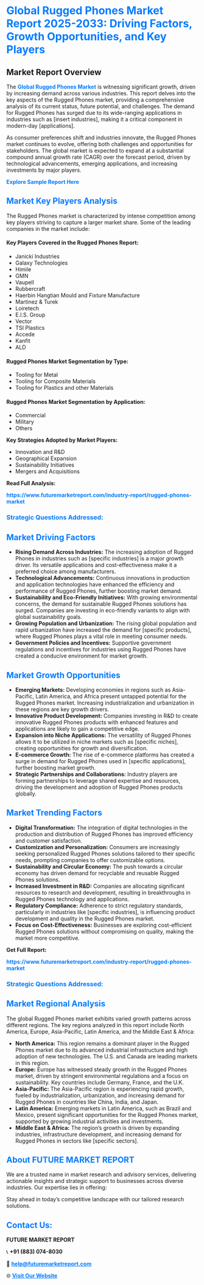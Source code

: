 <h1 style="color: #007BFF;">Global Rugged Phones Market Report 2025-2033: Driving Factors, Growth Opportunities, and Key Players</h1>

<section id="overview">
<h2>Market Report Overview</h2>
<p>The <a href="https://www.futuremarketreport.com/industry-report/rugged-phones-market" style="color: #007BFF; text-decoration: none;"><strong>Global Rugged Phones Market</strong></a> is witnessing significant growth, driven by increasing demand across various industries. This report delves into the key aspects of the Rugged Phones market, providing a comprehensive analysis of its current status, future potential, and challenges. The demand for Rugged Phones has surged due to its wide-ranging applications in industries such as [insert industries], making it a critical component in modern-day [applications].</p>
<p>As consumer preferences shift and industries innovate, the Rugged Phones market continues to evolve, offering both challenges and opportunities for stakeholders. The global market is expected to expand at a substantial compound annual growth rate (CAGR) over the forecast period, driven by technological advancements, emerging applications, and increasing investments by major players.</p>
</section>

<section id="overview">
<p><a href="https://www.futuremarketreport.com/request-sample/reportId=32035" style="color: #007BFF; text-decoration: none;"><strong>Explore Sample Report Here</strong></a></p>
</section>

<section id="key-players">
<h2 style="color: #007BFF;">Market Key Players Analysis</h2>
<p>The Rugged Phones market is characterized by intense competition among key players striving to capture a larger market share. Some of the leading companies in the market include:</p>
<h4>Key Players Covered in the Rugged Phones Report:</h4>
<ul><li>Janicki Industries</li><li>Galaxy Technologies</li><li>Himile</li><li>GMN</li><li>Vaupell</li><li>Rubbercraft</li><li>Haerbin Hangtian Mould and Fixture Manufacture</li><li>Martinez &amp; Turek</li><li>Loiretech</li><li>E.I.S. Group</li><li>Vector</li><li>TSI Plastics</li><li>Accede</li><li>Kanfit</li><li>ALD</li></ul>
<h4>Rugged Phones Market Segmentation by Type:</h4>
<ul><li>Tooling for Metal</li><li>Tooling for Composite Materials</li><li>Tooling for Plastics and other Materials</li></ul>

<h4>Rugged Phones Market Segmentation by Application:</h4>
<ul><li>Commercial</li><li>Military</li><li>Others</li></ul>
<p><strong>Key Strategies Adopted by Market Players:</strong></p>
<ul>
<li>Innovation and R&D</li>
<li>Geographical Expansion</li>
<li>Sustainability Initiatives</li>
<li>Mergers and Acquisitions</li>
</ul>
</section>

<section>
<p><strong>Read Full Analysis: </strong></p><a href="https://www.futuremarketreport.com/industry-report/rugged-phones-market" style="color: #007BFF; text-decoration: none;"><strong>https://www.futuremarketreport.com/industry-report/rugged-phones-market</strong></a>
<h3 style="color: #007BFF;">Strategic Questions Addressed:</h3>
</section>

<section id="driving-factors">
<h2 style="color: #007BFF;">Market Driving Factors</h2>
<ul>
<li><strong>Rising Demand Across Industries:</strong> The increasing adoption of Rugged Phones in industries such as [specific industries] is a major growth driver. Its versatile applications and cost-effectiveness make it a preferred choice among manufacturers.</li>
<li><strong>Technological Advancements:</strong> Continuous innovations in production and application technologies have enhanced the efficiency and performance of Rugged Phones, further boosting market demand.</li>
<li><strong>Sustainability and Eco-Friendly Initiatives:</strong> With growing environmental concerns, the demand for sustainable Rugged Phones solutions has surged. Companies are investing in eco-friendly variants to align with global sustainability goals.</li>
<li><strong>Growing Population and Urbanization:</strong> The rising global population and rapid urbanization have increased the demand for [specific products], where Rugged Phones plays a vital role in meeting consumer needs.</li>
<li><strong>Government Policies and Incentives:</strong> Supportive government regulations and incentives for industries using Rugged Phones have created a conducive environment for market growth.</li>
</ul>
</section>

<section id="growth-opportunities">
<h2 style="color: #007BFF;">Market Growth Opportunities</h2>
<ul>
<li><strong>Emerging Markets:</strong> Developing economies in regions such as Asia-Pacific, Latin America, and Africa present untapped potential for the Rugged Phones market. Increasing industrialization and urbanization in these regions are key growth drivers.</li>
<li><strong>Innovative Product Development:</strong> Companies investing in R&D to create innovative Rugged Phones products with enhanced features and applications are likely to gain a competitive edge.</li>
<li><strong>Expansion into Niche Applications:</strong> The versatility of Rugged Phones allows it to be utilized in niche markets such as [specific niches], creating opportunities for growth and diversification.</li>
<li><strong>E-commerce Growth:</strong> The rise of e-commerce platforms has created a surge in demand for Rugged Phones used in [specific applications], further boosting market growth.</li>
<li><strong>Strategic Partnerships and Collaborations:</strong> Industry players are forming partnerships to leverage shared expertise and resources, driving the development and adoption of Rugged Phones products globally.</li>
</ul>
</section>

<section id="trending-factors">
<h2 style="color: #007BFF;">Market Trending Factors</h2>
<ul>
<li><strong>Digital Transformation:</strong> The integration of digital technologies in the production and distribution of Rugged Phones has improved efficiency and customer satisfaction.</li>
<li><strong>Customization and Personalization:</strong> Consumers are increasingly seeking personalized Rugged Phones solutions tailored to their specific needs, prompting companies to offer customizable options.</li>
<li><strong>Sustainability and Circular Economy:</strong> The push towards a circular economy has driven demand for recyclable and reusable Rugged Phones solutions.</li>
<li><strong>Increased Investment in R&D:</strong> Companies are allocating significant resources to research and development, resulting in breakthroughs in Rugged Phones technology and applications.</li>
<li><strong>Regulatory Compliance:</strong> Adherence to strict regulatory standards, particularly in industries like [specific industries], is influencing product development and quality in the Rugged Phones market.</li>
<li><strong>Focus on Cost-Effectiveness:</strong> Businesses are exploring cost-efficient Rugged Phones solutions without compromising on quality, making the market more competitive.</li>
</ul>
</section>

<section>
<p><strong>Get Full Report: </strong></p><a href="https://www.futuremarketreport.com/industry-report/rugged-phones-market" style="color: #007BFF; text-decoration: none;"><strong>https://www.futuremarketreport.com/industry-report/rugged-phones-market</strong></a>
<h3 style="color: #007BFF;">Strategic Questions Addressed:</h3>
</section>


<section id="regional-analysis">
<h2 style="color: #007BFF;">Market Regional Analysis</h2>
<p>The global Rugged Phones market exhibits varied growth patterns across different regions. The key regions analyzed in this report include North America, Europe, Asia-Pacific, Latin America, and the Middle East & Africa:</p>
<ul>
<li><strong>North America:</strong> This region remains a dominant player in the Rugged Phones market due to its advanced industrial infrastructure and high adoption of new technologies. The U.S. and Canada are leading markets in this region.</li>
<li><strong>Europe:</strong> Europe has witnessed steady growth in the Rugged Phones market, driven by stringent environmental regulations and a focus on sustainability. Key countries include Germany, France, and the U.K.</li>
<li><strong>Asia-Pacific:</strong> The Asia-Pacific region is experiencing rapid growth, fueled by industrialization, urbanization, and increasing demand for Rugged Phones in countries like China, India, and Japan.</li>
<li><strong>Latin America:</strong> Emerging markets in Latin America, such as Brazil and Mexico, present significant opportunities for the Rugged Phones market, supported by growing industrial activities and investments.</li>
<li><strong>Middle East & Africa:</strong> The region’s growth is driven by expanding industries, infrastructure development, and increasing demand for Rugged Phones in sectors like [specific sectors].</li>
</ul>
</section>

<footer>
<h2 style="color: #007BFF;">About FUTURE MARKET REPORT</h2>
<p>We are a trusted name in market research and advisory services, delivering actionable insights and strategic support to businesses across diverse industries. Our expertise lies in offering:</p>

<p>Stay ahead in today’s competitive landscape with our tailored research solutions.</p>

<h2 style="color: #007BFF;">Contact Us:</h2>
<p><strong>FUTURE MARKET REPORT</strong></p>
<p>📞 <strong>+91 (883) 074-8030</strong></p>
<p>📧 <strong><a href="mailto:help@futuremarketreport.com" style="color: #007BFF;">help@futuremarketreport.com</a></strong></p>
<p>🌐 <strong><a href="https://www.futuremarketreport.com/" style="color: #007BFF;">Visit Our Website</a></strong></p>
</footer>